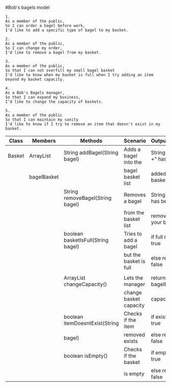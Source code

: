 #Bob's bagels model

```
1.
As a member of the public,
So I can order a bagel before work,
I'd like to add a specific type of bagel to my basket.
```

```
2.
As a member of the public,
So I can change my order,
I'd like to remove a bagel from my basket.
```

```
3.
As a member of the public,
So that I can not overfill my small bagel basket
I'd like to know when my basket is full when I try adding an item beyond my basket capacity.
```

```
4.
As a Bob's Bagels manager,
So that I can expand my business,
I’d like to change the capacity of baskets.
```

```
5.
As a member of the public
So that I can maintain my sanity
I'd like to know if I try to remove an item that doesn't exist in my basket.
```


| Class  | Members           | Methods                            | Scenario               | Output/Results             |
|--------|-------------------|------------------------------------|------------------------|----------------------------|
| Basket | ArrayList<String> | String addBagel(String bagel)      | Adds a bagel into the  | String (bagel +" has been  |
|        | bagelBasket       |                                    | bagel basket list      | added to you basket")      |
|        |                   | String removeBagel(String bagel)   | Removes a bagel        | String (bagel+" has been   |
|        |                   |                                    | from the basket list   | removed from your basket") |
|        |                   | boolean basketIsFull(String bagel) | Tries to add a bagel   | if full return true        |
|        |                   |                                    | but the basket is full | else return false          |
|        |                   |                                    |                        |                            |
|        |                   | ArrayList<String> changeCapacity() | Lets the manager       | return the new bagelBasket |
|        |                   |                                    | change basket capacity | capacity                   |
|        |                   | boolean itemDoesntExist(String     | Checks if the item     | if exist return true       |
|        |                   | bagel)                             | removed exists         | else return false          |
|        |                   | boolean isEmpty()                  | Checks if the basket   | if empty return true       |
|        |                   |                                    | is empty               | else return false          |

